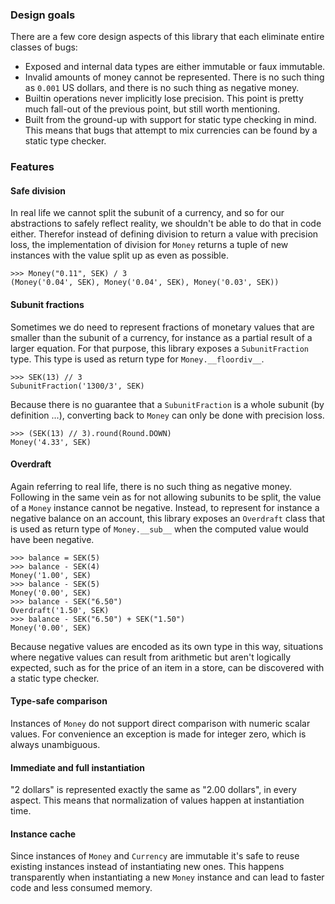 ### Design goals

There are a few core design aspects of this library that each eliminate entire classes
of bugs:

- Exposed and internal data types are either immutable or faux immutable.
- Invalid amounts of money cannot be represented. There is no such thing as `0.001` US
  dollars, and there is no such thing as negative money.
- Builtin operations never implicitly lose precision. This point is pretty much fall-out
  of the previous point, but still worth mentioning.
- Built from the ground-up with support for static type checking in mind. This means
  that bugs that attempt to mix currencies can be found by a static type checker.

### Features

#### Safe division

In real life we cannot split the subunit of a currency, and so for our abstractions to
safely reflect reality, we shouldn't be able to do that in code either. Therefor instead
of defining division to return a value with precision loss, the implementation of
division for `Money` returns a tuple of new instances with the value split up as even as
possible.

```pycon
>>> Money("0.11", SEK) / 3
(Money('0.04', SEK), Money('0.04', SEK), Money('0.03', SEK))
```

#### Subunit fractions

Sometimes we do need to represent fractions of monetary values that are smaller than the
subunit of a currency, for instance as a partial result of a larger equation. For that
purpose, this library exposes a `SubunitFraction` type. This type is used as return type
for `Money.__floordiv__`.

```pycon
>>> SEK(13) // 3
SubunitFraction('1300/3', SEK)
```

Because there is no guarantee that a `SubunitFraction` is a whole subunit (by definition
...), converting back to `Money` can only be done with precision loss.

```pycon
>>> (SEK(13) // 3).round(Round.DOWN)
Money('4.33', SEK)
```

#### Overdraft

Again referring to real life, there is no such thing as negative money. Following in the
same vein as for not allowing subunits to be split, the value of a `Money` instance
cannot be negative. Instead, to represent for instance a negative balance on an account,
this library exposes an `Overdraft` class that is used as return type of `Money.__sub__`
when the computed value would have been negative.

```pycon
>>> balance = SEK(5)
>>> balance - SEK(4)
Money('1.00', SEK)
>>> balance - SEK(5)
Money('0.00', SEK)
>>> balance - SEK("6.50")
Overdraft('1.50', SEK)
>>> balance - SEK("6.50") + SEK("1.50")
Money('0.00', SEK)
```

Because negative values are encoded as its own type in this way, situations where
negative values can result from arithmetic but aren't logically expected, such as for
the price of an item in a store, can be discovered with a static type checker.

#### Type-safe comparison

Instances of `Money` do not support direct comparison with numeric scalar values. For
convenience an exception is made for integer zero, which is always unambiguous.

#### Immediate and full instantiation

"2 dollars" is represented exactly the same as "2.00 dollars", in every aspect. This
means that normalization of values happen at instantiation time.

#### Instance cache

Since instances of `Money` and `Currency` are immutable it's safe to reuse existing
instances instead of instantiating new ones. This happens transparently when
instantiating a new `Money` instance and can lead to faster code and less consumed
memory.
